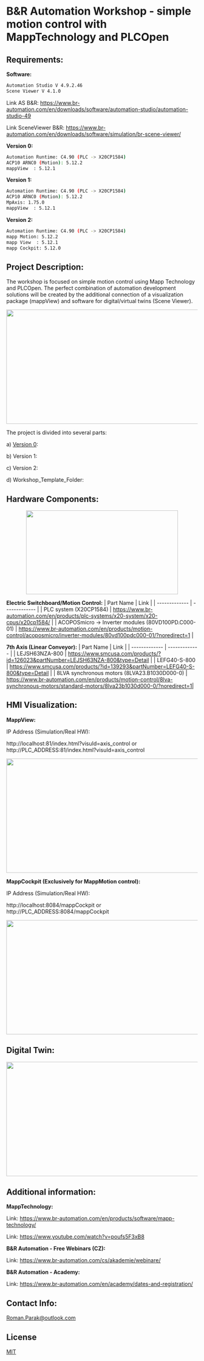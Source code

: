 # B&R Automation Workshop - simple motion control with MappTechnology and PLCOpen

## Requirements:

**Software:**
```bash
Automation Studio V 4.9.2.46
Scene Viewer V 4.1.0
```

Link AS B&R: https://www.br-automation.com/en/downloads/software/automation-studio/automation-studio-49

Link SceneViewer B&R: https://www.br-automation.com/en/downloads/software/simulation/br-scene-viewer/

**Version 0:**

```bash
Automation Runtime: C4.90 (PLC -> X20CP1584)
ACP10 ARNC0 (Motion): 5.12.2
mappView  : 5.12.1
```

**Version 1:**

```bash
Automation Runtime: C4.90 (PLC -> X20CP1584)
ACP10 ARNC0 (Motion): 5.12.2
MpAxis: 1.75.0
mappView  : 5.12.1
```

**Version 2:**

```bash
Automation Runtime: C4.90 (PLC -> X20CP1584)
mapp Motion: 5.12.2
mapp View  : 5.12.1
mapp Cockpit: 5.12.0
```

## Project Description:

The workshop is focused on simple motion control using Mapp Technology and PLCOpen. The perfect combination of automation development solutions will be created by the additional connection of a visualization package (mappView) and software for digital/virtual twins (Scene Viewer).

<p align="center">
<img src="https://github.com/rparak/BaR-Workshop-Simple/blob/master/images/Workshop_Poster.png" width="550" height="300">
</p>

The project is divided into several parts:

  a) [Version 0](https://github.com/rparak/BaR-Workshop-Simple/tree/master/Version_0/test_workshop_l1):
  
  b) Version 1:
  
  c) Version 2:
  
  d) Workshop_Template_Folder:

## Hardware Components:

<p align="center">
<img src="https://github.com/rparak/BaR-Workshop-Simple/blob/master/images/simple_diagram.PNG" width="400" height="220">
</p>

**Electric Switchboard/Motion Control:**
| Part Name     | Link          |
| ------------- | ------------- |
| PLC system (X20CP1584) | https://www.br-automation.com/en/products/plc-systems/x20-system/x20-cpus/x20cp1584/ |
| ACOPOSmicro -> Inverter modules (80VD100PD.C000-01) | https://www.br-automation.com/en/products/motion-control/acoposmicro/inverter-modules/80vd100pdc000-01/?noredirect=1 |

**7th Axis (Linear Conveyor):**
| Part Name     | Link          |
| ------------- | ------------- |
| LEJSH63NZA-800  | https://www.smcusa.com/products/?id=126023&partNumber=LEJSH63NZA-800&type=Detail |
| LEFG40-S-800  | https://www.smcusa.com/products/?id=139293&partNumber=LEFG40-S-800&type=Detail |
| 8LVA synchronous motors (8LVA23.B1030D000-0)  | https://www.br-automation.com/en/products/motion-control/8lva-synchronous-motors/standard-motors/8lva23b1030d000-0/?noredirect=1|

## HMI Visualization:

**MappView:**

IP Address (Simulation/Real HW): 

http://localhost:81/index.html?visuId=axis_control or http://PLC_ADDRESS:81/index.html?visuId=axis_control

<p align="center">
<img src="https://github.com/rparak/BaR-Workshop-Simple/blob/master/images/mappView.png" width="550" height="300">
</p>

**MappCockpit (Exclusively for MappMotion control):**

IP Address (Simulation/Real HW): 

http://localhost:8084/mappCockpit or http://PLC_ADDRESS:8084/mappCockpit

<p align="center">
<img src="https://github.com/rparak/BaR-Workshop-Simple/blob/master/images/mappCockpit.png" width="550" height="300">
</p>

## Digital Twin:

<p align="center">
<img src="https://github.com/rparak/BaR-Workshop-Simple/blob/master/images/digT_sv.PNG" width="550" height="300">
</p>

## Additional information:

**MappTechnology:**

Link: https://www.br-automation.com/en/products/software/mapp-technology/

Link: https://www.youtube.com/watch?v=poufs5F3xB8

**B&R Automation - Free Webinars (CZ):**

Link: https://www.br-automation.com/cs/akademie/webinare/

**B&R Automation - Academy:**

Link: https://www.br-automation.com/en/academy/dates-and-registration/

## Contact Info:
Roman.Parak@outlook.com

## License
[MIT](https://choosealicense.com/licenses/mit/)
